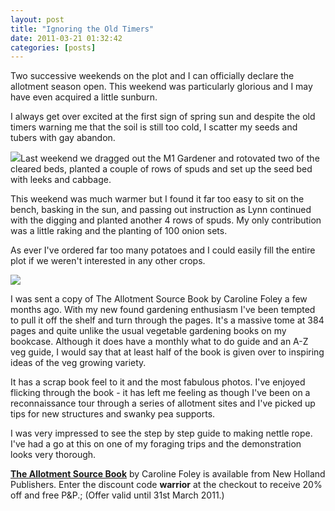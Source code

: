 ```yaml
---
layout: post
title: "Ignoring the Old Timers"
date: 2011-03-21 01:32:42
categories: [posts]
---
```


Two successive weekends on the plot and I can officially declare the allotment season open. This weekend was particularly glorious and I may have even acquired a little sunburn.

I always get over excited at the first sign of spring sun and despite the old timers warning me that the soil is still too cold, I scatter my seeds and tubers with gay abandon.

![](https://www.earthwoman.co.uk/wp-content/uploads/2011/03/photo2-224x300.jpg)Last weekend we dragged out the M1 Gardener and rotovated two of the cleared beds, planted a couple of rows of spuds and set up the seed bed with leeks and cabbage.

This weekend was much warmer but I found it far too easy to sit on the bench, basking in the sun, and passing out instruction as Lynn continued with the digging and planted another 4 rows of spuds. My only contribution was a little raking and the planting of 100 onion sets.

As ever I've ordered far too many potatoes and I could easily fill the entire plot if we weren't interested in any other crops.

![](https://www.earthwoman.co.uk/wp-content/uploads/2011/03/Screen-shot-2011-03-20-at-21.04.10-248x300.png)

I was sent a copy of The Allotment Source Book by Caroline Foley a few months ago. With my new found gardening enthusiasm I've been tempted to pull it off the shelf and turn through the pages. It's a massive tome at 384 pages and quite unlike the usual vegetable gardening books on my bookcase. Although it does have a monthly what to do guide and an A-Z veg guide, I would say that at least half of the book is given over to inspiring ideas of the veg growing variety.

It has a scrap book feel to it and the most fabulous photos. I've enjoyed flicking through the book - it has left me feeling as though I've been on a reconnaissance tour through a series of allotment sites and I've picked up tips for new structures and swanky pea supports.

I was very impressed to see the step by step guide to making nettle rope. I've had a go at this on one of my foraging trips and the demonstration looks very thorough.

[**The Allotment Source Book**](https://www.newhollandpublishers.com/details.asp?pid=9781847736642&t=Allotment-Source-Book) by Caroline Foley is available from New Holland Publishers. Enter the discount code **warrior** at the checkout to receive 20% off and free P&P.; (Offer valid until 31st March 2011.)
